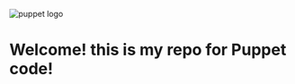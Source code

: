 ![puppet logo](https://puppet.com/images/logos/puppet-logo-white.svg) 
# Welcome! this is my repo for Puppet code! 
